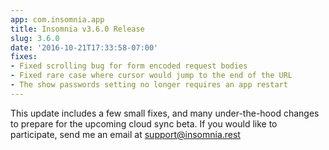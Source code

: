 ```yaml
---
app: com.insomnia.app
title: Insomnia v3.6.0 Release
slug: 3.6.0
date: '2016-10-21T17:33:58-07:00'
fixes:
- Fixed scrolling bug for form encoded request bodies
- Fixed rare case where cursor would jump to the end of the URL
- The show passwords setting no longer requires an app restart
---
```


This update includes a few small fixes, and many under-the-hood changes to 
prepare for the upcoming cloud sync beta. If you would like to participate, send 
me an email at support@insomnia.rest

